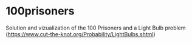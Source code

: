 # 100prisoners

Solution and vizualization of the 100 Prisoners and a Light Bulb problem (https://www.cut-the-knot.org/Probability/LightBulbs.shtml)
